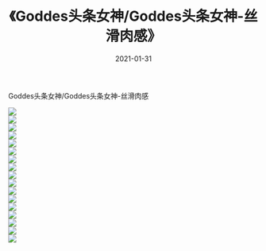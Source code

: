 ﻿---
layout: post
title:  《Goddes头条女神/Goddes头条女神-丝滑肉感》
date:   2021-01-31
img: http://img.660000.xyz/Sharelink/网络美图/2021/Goddes头条女神/Goddes头条女神-丝滑肉感/000.jpg
categories: [美女, 清纯, 唯美]
---

Goddes头条女神/Goddes头条女神-丝滑肉感

 ![](http://img.660000.xyz/Sharelink/网络美图/2021/Goddes头条女神/Goddes头条女神-丝滑肉感/001.jpg) <br>![](http://img.660000.xyz/Sharelink/网络美图/2021/Goddes头条女神/Goddes头条女神-丝滑肉感/002.jpg) <br>![](http://img.660000.xyz/Sharelink/网络美图/2021/Goddes头条女神/Goddes头条女神-丝滑肉感/003.jpg) <br>![](http://img.660000.xyz/Sharelink/网络美图/2021/Goddes头条女神/Goddes头条女神-丝滑肉感/004.jpg) <br>![](http://img.660000.xyz/Sharelink/网络美图/2021/Goddes头条女神/Goddes头条女神-丝滑肉感/005.jpg) <br>![](http://img.660000.xyz/Sharelink/网络美图/2021/Goddes头条女神/Goddes头条女神-丝滑肉感/006.jpg) <br>![](http://img.660000.xyz/Sharelink/网络美图/2021/Goddes头条女神/Goddes头条女神-丝滑肉感/007.jpg) <br>![](http://img.660000.xyz/Sharelink/网络美图/2021/Goddes头条女神/Goddes头条女神-丝滑肉感/008.jpg) <br>![](http://img.660000.xyz/Sharelink/网络美图/2021/Goddes头条女神/Goddes头条女神-丝滑肉感/009.jpg) <br>![](http://img.660000.xyz/Sharelink/网络美图/2021/Goddes头条女神/Goddes头条女神-丝滑肉感/010.jpg) <br>![](http://img.660000.xyz/Sharelink/网络美图/2021/Goddes头条女神/Goddes头条女神-丝滑肉感/011.jpg) <br>![](http://img.660000.xyz/Sharelink/网络美图/2021/Goddes头条女神/Goddes头条女神-丝滑肉感/012.jpg) <br>![](http://img.660000.xyz/Sharelink/网络美图/2021/Goddes头条女神/Goddes头条女神-丝滑肉感/013.jpg) <br>![](http://img.660000.xyz/Sharelink/网络美图/2021/Goddes头条女神/Goddes头条女神-丝滑肉感/014.jpg) <br>![](http://img.660000.xyz/Sharelink/网络美图/2021/Goddes头条女神/Goddes头条女神-丝滑肉感/015.jpg) <br>![](http://img.660000.xyz/Sharelink/网络美图/2021/Goddes头条女神/Goddes头条女神-丝滑肉感/016.jpg) <br>![](http://img.660000.xyz/Sharelink/网络美图/2021/Goddes头条女神/Goddes头条女神-丝滑肉感/017.jpg) <br>